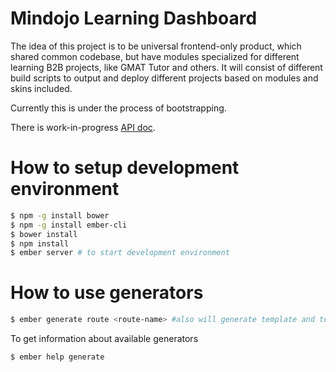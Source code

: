 # Mindojo Learning Dashboard

The idea of this project is to be universal frontend-only product, which shared common codebase, but have modules specialized for different learning B2B projects, like GMAT Tutor and others. It will consist of different build scripts to output and deploy different projects based on modules and skins included.

Currently this is under the process of bootstrapping.

There is work-in-progress [API doc](./doc/API.md).

# How to setup development environment

```bash
$ npm -g install bower
$ npm -g install ember-cli
$ bower install
$ npm install
$ ember server # to start development environment
```

# How to use generators

```bash
$ ember generate route <route-name> #also will generate template and test
```

To get information about available generators

```bash
$ ember help generate
```
